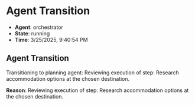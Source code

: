 # Agent Transition

- **Agent**: orchestrator
- **State**: running
- **Time**: 3/25/2025, 9:40:54 PM

## Agent Transition

Transitioning to planning agent: Reviewing execution of step: Research accommodation options at the chosen destination.

**Reason**: Reviewing execution of step: Research accommodation options at the chosen destination.

